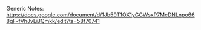Generic Notes:
https://docs.google.com/document/d/1Jb59T1OX1yGGWsxP7McDNLnpo668qF-fVhJvLiJQmkk/edit?ts=58f70741










